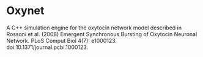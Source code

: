 # Oxynet
A C++ simulation engine for the oxytocin network model described in Rossoni et al. (2008) Emergent Synchronous Bursting of Oxytocin Neuronal Network.  PLoS Comput Biol 4(7): e1000123. doi:10.1371/journal.pcbi.1000123.
